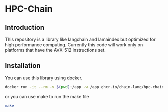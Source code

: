 # HPC-Chain

## Introduction
This repository is a library like langchain and lamaindex but optimized for high performance computing. Currently this code will work only on platforms that have the AVX-512 instructions set.

## Installation
You can use this library using docker.

```bash
docker run -it --rm -v $(pwd):/app -w /app ghcr.io/chain-lang/hpc-chain:latest
```
or you can use make to run the make file
    
```bash
make
```
